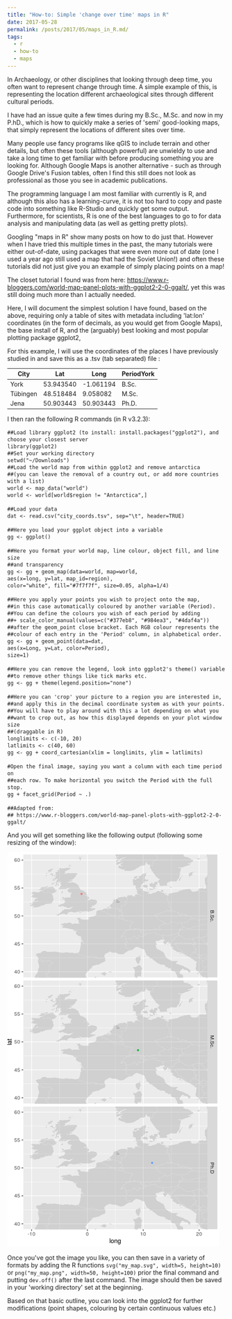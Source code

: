 ```yaml
---
title: "How-to: Simple 'change over time' maps in R"
date: 2017-05-28
permalink: /posts/2017/05/maps_in_R.md/
tags:
  - r
  - how-to
  - maps
---
```

In Archaeology, or other disciplines that looking through deep time, you often want to represent change through time. A simple example of this, is representing the location different archaeological sites through different cultural periods.

I have had an issue quite a few times during my B.Sc., M.Sc. and now in my P.hD., which is how to quickly make a series of 'semi' good-looking maps, that simply represent the locations of different sites over time.

Many people use fancy programs like qGIS to include terrain and other details, but often these tools (although powerful) are unwieldy to use and take a long time to get familiar with before producing something you are looking for. Although Google Maps is another alternative - such as through Google Drive's Fusion tables, often I find this still does not look as professional as those you see in academic publications.

The programming language I am most familiar with currently is R, and although this also has a learning-curve, it is not too hard to copy and paste code into something like R-Studio and quickly get some output. Furthermore, for scientists, R is one of the best languages to go to for data analysis and manipulating data (as well as getting pretty plots).

Googling "maps in R" show many posts on how to do just that. However when I have tried this multiple times in the past, the many tutorials were either out-of-date, using packages that were even more out of date (one I used a year ago still used a map that had the Soviet Union!) and often these tutorials did not just give you an example of simply placing points on a map!

The closet tutorial I found was from here:  https://www.r-bloggers.com/world-map-panel-plots-with-ggplot2-2-0-ggalt/, yet this was still doing much more than I actually needed.

Here, I will document the simplest solution I have found, based on the above, requiring only a table of sites with metadata including 'lat:lon' coordinates (in the form of decimals, as you would get from Google Maps), the base install of R, and the (arguably) best looking and most popular plotting package ggplot2,

For this example, I will use the coordinates of the places I have previously studied in and save this as a .tsv (tab separated) file :

| City     | Lat       | Long      | PeriodYork |
|----------|-----------|-----------|------------|
| York     | 53.943540 | -1.061194 | B.Sc.      |
| Tübingen | 48.518484 | 9.058082  | M.Sc.      |
| Jena     | 50.903443 | 50.903443 | Ph.D.      |

I then ran the following R commands (in R v3.2.3):

```Rscript
##Load library ggplot2 (to install: install.packages("ggplot2"), and choose your closest server
library(ggplot2)
##Set your working directory
setwd("~/Downloads")
##Load the world map from within ggplot2 and remove antarctica
##(you can leave the removal of a country out, or add more countries with a list)
world <- map_data("world")
world <- world[world$region != "Antarctica",]

##Load your data
dat <- read.csv("city_coords.tsv", sep="\t", header=TRUE)

##Here you load your ggplot object into a variable
gg <- ggplot()

##Here you format your world map, line colour, object fill, and line size
##and transparency
gg <- gg + geom_map(data=world, map=world,
aes(x=long, y=lat, map_id=region),
color="white", fill="#7f7f7f", size=0.05, alpha=1/4)

##Here you apply your points you wish to project onto the map,
##in this case automatically coloured by another variable (Period).
##You can define the colours you wish of each period by adding
##+ scale_color_manual(values=c("#377eb8", "#984ea3", "#4daf4a"))
##after the geom_point close bracket. Each RGB colour represents the
##colour of each entry in the 'Period' column, in alphabetical order.
gg <- gg + geom_point(data=dat,
aes(x=Long, y=Lat, color=Period),
size=1)

##Here you can remove the legend, look into ggplot2's theme() variable
##to remove other things like tick marks etc.
gg <- gg + theme(legend.position="none")

##Here you can 'crop' your picture to a region you are interested in,
##and apply this in the decimal coordinate system as with your points.
##You will have to play around with this a lot depending on what you
##want to crop out, as how this displayed depends on your plot window size
##(draggable in R)
longlimits <- c(-10, 20)
latlimits <- c(40, 60)
gg <- gg + coord_cartesian(xlim = longlimits, ylim = latlimits)

#Open the final image, saying you want a column with each time period on
##each row. To make horizontal you switch the Period with the full stop.
gg + facet_grid(Period ~ .)

##Adapted from:
## https://www.r-bloggers.com/world-map-panel-plots-with-ggplot2-2-0-ggalt/
```

And you will get something like the following output (following some resizing of the window):

![Example time series map from R and ggplot2](/images/2016-08-21_1.png)

Once you've got the image you like, you can then save in a variety of formats by adding the R functions `svg("my_map.svg", width=5, height=10)` or `png("my_map.png", width=50, height=100)` prior the final command and putting `dev.off()` after the last command. The image should then be saved in your 'working directory' set at the beginning.

Based on that basic outline, you can look into the ggplot2 for further modifications (point shapes, colouring by certain continuous values etc.)
